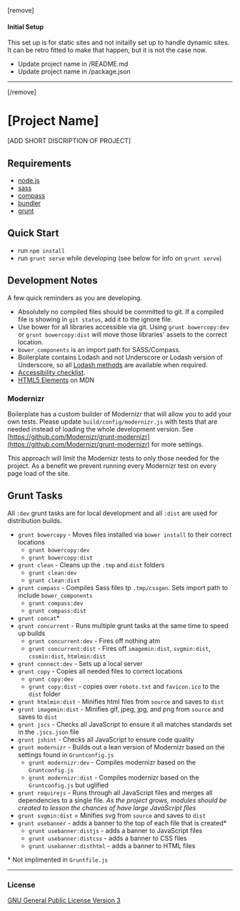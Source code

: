 [remove]

#### Initial Setup
This set up is for static sites and not initailly set up to handle dynamic sites.  It can be retro fitted to make that happen, but it is not the case now.

* Update project name in /README.md
* Update project name in /package.json

***
[/remove]

[Project Name]
===================

[ADD SHORT DISCRIPTION OF PROJECT]

## Requirements
* [node.js](http://nodejs.org/)
* [sass](http://sass-lang.com/)
* [compass](compass-style.org)
* [bundler](http://bundler.io/)
* [grunt](http://gruntjs.com)

## Quick Start

* run `npm install`
* run `grunt serve` while developing (see below for info on `grunt serve`)


## Development Notes

A few quick reminders as you are developing.

* Absolutely no compiled files should be committed to git.  If a compiled file is showing in `git status`, add it to the ignore file.
* Use bower for all libraries accessible via git.  Using `grunt bowercopy:dev` or `grunt bowercopy:dist` will move those libraries' assets to the correct location.
* `bower_components` is an import path for SASS/Compass.
* Boilerplate contains Lodash and not Underscore or Lodash version of Underscore, so all [Lodash methods](http://lodash.com/docs) are available when required.
* [Accessibility checklist](http://a11yproject.com/checklist.html).
* [HTML5 Elements](https://developer.mozilla.org/en-US/docs/Web/Guide/HTML/HTML5/HTML5_element_list) on MDN

### Modernizr

Boilerplate has a custom builder of Modernizr that will allow you to add your own tests. Please update `build/config/modernizr.js` with tests that are needed instead of loading the whole development version.  See [https://github.com/Modernizr/grunt-modernizr](https://github.com/Modernizr/grunt-modernizr) for more settings.

This approach will limit the Modernizr tests to only those needed for the project. As a benefit we prevent running every Modernizr test on every page load of the site.

## Grunt Tasks
All `:dev` grunt tasks are for local development and all `:dist` are used for distribution builds.

* `grunt bowercopy` - Moves files installed via `bower install` to their correct locations
  * `grunt bowercopy:dev`
  * `grunt bowercopy:dist`
* `grunt clean` - Cleans up the `.tmp` and `dist` folders
  * `grunt clean:dev`
  * `grunt clean:dist`
* `grunt compass` - Compiles Sass files tp `.tmp/cssgen`.  Sets import path to include `bower_components`
  * `grunt compass:dev`
  * `grunt compass:dist`
* `grunt concat`*
* `grunt concurrent` - Runs multiple grunt tasks at the same time to speed up builds
  * `grunt concurrent:dev` - Fires off nothing atm
  * `grunt concurrent:dist` - Fires off `imagemin:dist`, `svgmin:dist`, `cssmin:dist`, `htmlmin:dist`
* `grunt connect:dev` - Sets up a local server
* `grunt copy` - Copies all needed files to correct locations
  * `grunt copy:dev`
  * `grunt copy:dist` - copies over `robots.txt` and `favicon.ico` to the `dist` folder
* `grunt htmlmin:dist` - Minifies html files from `source` and saves to `dist`
* `grunt imagemin:dist` - Minifies gif, jpeg, jpg, and png from `source` and saves to `dist`
* `grunt jscs` - Checks all JavaScript to ensure it all matches standards set in the `.jscs.json` file
* `grunt jshint` - Checks all JavaScript to ensure code quality
* `grunt modernizr` - Builds out a lean version of Modernizr based on the settings found in `Gruntconfig.js`
  * `grunt modernizr:dev` - Compiles modernizr based on the `Gruntconfig.js`
  * `grunt modernizr:dist` - Compiles modernizr based on the `Gruntconfig.js` but uglified
* `grunt requirejs` - Runs through all JavaScript files and merges all dependencies to a single file.  *As the project grows, modules should be created to lesson the chances of have large JavaScript files*
* `grunt svgmin:dist` = Minifies svg from `source` and saves to `dist`
* `grunt usebanner` - adds a banner to the top of each file that is created*
  * `grunt usebanner:distjs` - adds a banner to JavaScript files
  * `grunt usebanner:distcss` - adds a banner to CSS files
  * `grunt usebanner:disthtml` - adds a banner to HTML files

\* Not implimented in `Gruntfile.js`
***

### License
[GNU General Public License Version 3](http://www.gnu.org/licenses/gpl.html)
